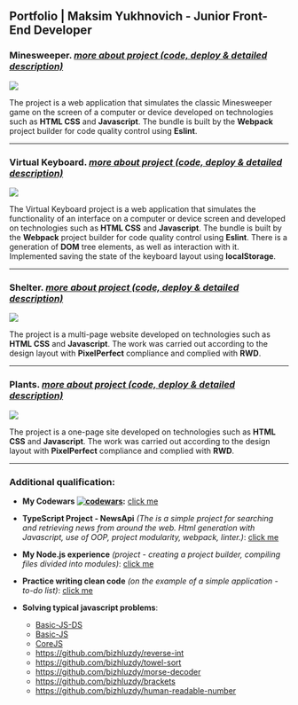 
##  Portfolio | Maksim Yukhnovich - Junior Front-End Developer

  
  

###  Minesweeper. [*more about project (code, deploy & detailed description)*](https://github.com/bizhluzdy/portfolio/tree/minesweeper)

![](https://user-images.githubusercontent.com/96033917/248023852-e5d074d3-7134-4ddd-8da0-9867fcedf63b.png)

The project is a web application that simulates the classic Minesweeper game on the screen of a computer or device developed on technologies such as **HTML CSS** and **Javascript**. The bundle is built by the **Webpack** project builder for code quality control using **Eslint**.

  

----

###  Virtual Keyboard. [*more about project (code, deploy & detailed description)*](https://github.com/bizhluzdy/portfolio/tree/virtual-keyboard)

![](https://user-images.githubusercontent.com/96033917/248003461-aa228875-3c97-44df-bf85-cce58bd59b1b.png)

The Virtual Keyboard project is a web application that simulates the functionality of an interface on a computer or device screen and developed on technologies such as **HTML CSS** and **Javascript**. The bundle is built by the **Webpack** project builder for code quality control using **Eslint**. There is a generation of **DOM** tree elements, as well as interaction with it. Implemented saving the state of the keyboard layout using **localStorage**.

  

----

###  Shelter. [*more about project (code, deploy & detailed description)*](https://github.com/bizhluzdy/portfolio/tree/shelter)

![](https://user-images.githubusercontent.com/96033917/247989150-925c2700-f356-47c6-a9bc-c5e6e93367ab.png)

The project is a multi-page website developed on technologies such as **HTML CSS** and **Javascript**. The work was carried out according to the design layout with **PixelPerfect** compliance and complied with **RWD**.

  

----

###  Plants. [*more about project (code, deploy & detailed description)*](https://github.com/bizhluzdy/portfolio/tree/plants)

![](https://user-images.githubusercontent.com/96033917/247983468-00387945-693c-4baf-b3e6-e73518cab6b0.png)

The project is a one-page site developed on technologies such as **HTML CSS** and **Javascript**. The work was carried out according to the design layout with **PixelPerfect** compliance and complied with **RWD**.

  

----

###  Additional qualification:

- **My Codewars [![codewars](https://www.codewars.com/users/rsschool_2af18734ac9d1db3/badges/micro)](https://www.codewars.com/users/rsschool_2af18734ac9d1db3):** [click me](https://www.codewars.com/users/rsschool_2af18734ac9d1db3) 

- **TypeScript Project - NewsApi** *(The is a simple project for searching and retrieving news from around the web. Html generation with Javascript, use of OOP, project modularity, webpack, linter.)*: [click me](https://github.com/bizhluzdy/portfolio/tree/migration-to-ts)

- **My Node.js experience** *(project - creating a project builder, compiling files divided into modules)*: [click me](https://github.com/bizhluzdy/HTML-builder/tree/main/06-build-page)

- **Practice writing clean code**  *(on the example of a simple application - to-do list)*: [click me](https://github.com/bizhluzdy/clean-code-s1e1/tree/master)
- **Solving typical javascript problems**:
	- [Basic-JS-DS](https://github.com/bizhluzdy/basic-js-ds)
	- [Basic-JS](https://github.com/bizhluzdy/basic-js)
	- [CoreJS](https://github.com/bizhluzdy/core-js-101)
	- https://github.com/bizhluzdy/reverse-int
	- https://github.com/bizhluzdy/towel-sort
	- https://github.com/bizhluzdy/morse-decoder
	- https://github.com/bizhluzdy/brackets
	- https://github.com/bizhluzdy/human-readable-number
